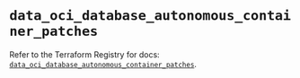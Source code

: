 # `data_oci_database_autonomous_container_patches`

Refer to the Terraform Registry for docs: [`data_oci_database_autonomous_container_patches`](https://registry.terraform.io/providers/oracle/oci/7.19.0/docs/data-sources/database_autonomous_container_patches).
